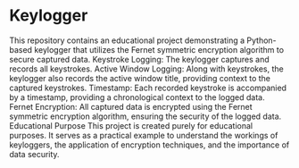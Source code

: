 # Keylogger
This repository contains an educational project demonstrating a Python-based keylogger that utilizes the Fernet symmetric encryption algorithm to secure captured data.
Keystroke Logging: The keylogger captures and records all keystrokes.
Active Window Logging: Along with keystrokes, the keylogger also records the active window title, providing context to the captured keystrokes.
Timestamp: Each recorded keystroke is accompanied by a timestamp, providing a chronological context to the logged data.
Fernet Encryption: All captured data is encrypted using the Fernet symmetric encryption algorithm, ensuring the security of the logged data.
Educational Purpose
This project is created purely for educational purposes. It serves as a practical example to understand the workings of keyloggers, the application of encryption techniques, and the importance of data security.
